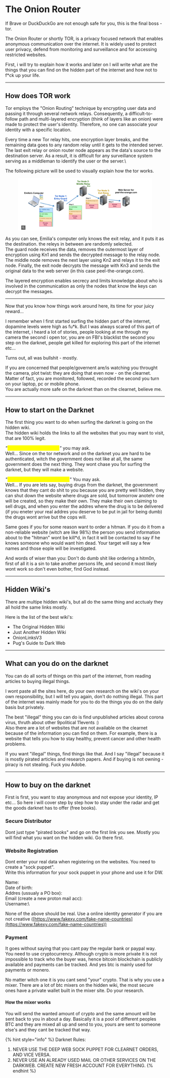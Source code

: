 # The Onion Router

If Brave or DuckDuckGo are not enough safe for you, this is the final boss - tor.



The Onion Router or shortly TOR, is a privacy focused network that enables anonymous communication over the internet. It is widely used to protect user privacy, defend from monitoring and surveillance and for accessing restricted websites.

First, i will try to explain how it works and later on I will write what are the things that you can find on the hidden part of the internet and how not to f\*ck up your life.

***

## How does TOR work

Tor employs the "Onion Routing" technique by encrypting user data and passing it through several network relays. Consequently, a difficult-to-follow path and multi-layered encryption (think of layers like an onion) were made to protect the user's identity. Therefore, no one can associate your identity with a specific location.

Every time a new Tor relay hits, one encryption layer breaks, and the remaining data goes to any random relay until it gets to the intended server. The last exit relay or onion router node appears as the data's source to the destination server. As a result, it is difficult for any surveillance system serving as a middleman to identify the user or the server.\


The following picture will be used to visually explain how the tor works.

<figure><img src="../.gitbook/assets/image (2) (1).png" alt=""><figcaption></figcaption></figure>

As you can see, Emilia's computer only knows the exit relay, and it puts it as the destination. the releys in between are randomly selected.\
The guard node receives the data, removes the outermost layer of encryption using Kn1 and sends the decrypted message to the relay node. The middle node removes the next layer using Kn2 and relays it to the exit node. Finally, the exit node decrypts the message with Kn3 and sends the original data to the web server (in this case peel-the-orange.com).

The layered encryption enables secrecy and limits knowledge about who is involved in the communication as only the nodes that know the keys can decrypt the messages.

***

Now that you know how things work around here, its time for your juicy reward...

I remember when I first started surfing the hidden part of the internet, dopamine levels were high as fu\*k. But I was always scared of this part of the internet, i heard a lot of stories, people looking at me through my camera the second i open tor, you are on FBI's blacklist the second you step on the darknet, people get killed for exploring this part of the internet etc...

Turns out, all was bullshit - mostly.

If you are concerned that people/governent are/is watching you throught the camera, plot twist: they are doing that even now - on the clearnet. Matter of fact, you are monitored, followed, recorded the second you turn on your laptop, pc or mobile phone. \
You are actually more safe on the darknet than on the clearnet, believe me.

***

## How to start on the Darknet

The first thing you want to do when surfing the darknet is going on the hidden wiki.\
The hidden wiki holds the links to all the websites that you may want to visit, that are 100% legit.

_"<mark style="color:yellow;">What do you mean legit?</mark>"_ you may ask.\
Well... Since on the tor network and on the darknet you are hard to be authenticated, witch the government does not like at all, the same government does the next thing. They wont chase you for surfing the darknet, but they will make a website.&#x20;

_"<mark style="color:yellow;">How can a website harm me?</mark>"_ You may ask.\
Well... If you are lets say, buying drugs from the darknet, the government knows that they cant do shit to you because you are pretty well hidden, they can shut down the website where drugs are sold, but tomorrow anotehr one will be created, so they make their own. They make their own claiming to sell drugs, and when you enter the addres where the drug is to be delivered (if you eneter your real addres you deserve to be put in jail for being dumb) the drugs wont arrive but the cops will.

Same goes if you for some reason want to order a hitman. If you do it from a non-reliable website (witch are like 98%) the person you send information about to the "hitman" wont be kill\*d, in fact it will be contacted to say if he knows someone who would want him dead. Your target will say a few names and those eople will be investigated.

And words of wiser than you: Don't do dumb shit like ordering a hitm0n, first of all it is a sin to take another persons life, and second it most likely wont work so don't even bother, find God instead.

***

## Hidden Wiki's

There are multipe hidden wiki's, but all do the same thing and acctualy they all hold the same links mostly.

Here is the list of the best wiki's:

* The Original Hidden Wiki
* Just Another Hidden Wiki
* OnionLinksV3
* Pug's Guide to Dark Web

***

## What can you do on the darknet

You can do all sorts of things on this part of the internet, from reading articles to buying illegal things.

I wont paste all the sites here, do your own research on the wiki's on your own responsibility, but I will tell you again, don't do nothing illegal. This part of the internet was mainly made for you to do the things you do on the daily basis but privately.

The best "illegal" thing you can do is find unpublished articles about corona virus, thruth about other 9political 11events :) \
Also there are a lot of websites that are not available on the clearnet because of the information you can find on them. For example, there is a website that tells you how to stay healthy, prevent cancer and other health problems.

If you want "illegal" things, find things like that. And I say "illegal" because it is mostly pirated articles and research papers. And if buying is not owning - piracy is not stealing. Fuck you Adobe.

***

## How to buy on the darknet

First is first, you want to stay anonymous and not expose your identity, IP etc... So here i will cover step by step how to stay under the radar and get the goods darknet has to offer (free books).



### Secure Distributor

Dont just type "pirated books" and go on the first link you see. Mostly you will find what you want on the hidden wiki. Go there first.



### Website Registration

Dont enter your real data when registering on the websites. You need to create a "sock puppet".\
Write this information for your sock puppet in your phone and use it for DW.

Name:\
Date of birth:\
Addres (ussualy a PO box):\
Email (create a new proton mail acc):\
Username:\


None of the above should be real. Use a online identity generator if you are not creative ([https://www.fakexy.com/fake-name-countries](https://www.fakexy.com/fake-name-countries))



### Payment

It goes without saying that you cant pay the regular bank or paypal way. You need to use cryptocurrency. Although crypto is more private it is not impossible to track who the buyer was, hence bitcoin blockchain is publicly available and payments can be tracked. And yes btc is mainly used for payments or monero.

No matter witch one it is you cant send "your" crypto. That is why you use a mixer. There are a lot of btc mixers on the hidden wiki, the most secure ones have a private wallet built in the mixer site. Do your research.

#### How the mixer works

You will send the wanted amount of crypto and the same amount will be sent back to you in about a day. Basically it is a pool of different peoples BTC and they are mixed all up and send to you, yours are sent to someone else's and they cant be tracked that way.



{% hint style="info" %}
Darknet Rules:

1. NEVER USE THE DEEP WEB SOCK PUPPET FOR CLEARNET ORDERS, AND VICE VERSA.
2. NEVER USE AN ALREADY USED MAIL OR OTHER SERVICES ON THE DARKWEB. CREATE NEW FRESH ACCOUNT FOR EVERYTHING.
{% endhint %}

